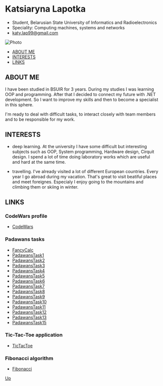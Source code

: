 # <a name="start"></a> Katsiaryna Lapotka

* Student, Belarusian State University of Informatics and Radioelectronics
* Speciality: Computing machines, systems and networks
* katy.lap99@gmail.com

![Photo](https://pp.userapi.com/c631227/v631227790/1a724/H6cIry9Aoxs.jpg)

+  [ABOUT ME](#1) <br>
+  [INTERESTS](#2) <br>
+  [LINKS](#3) <br>

## ABOUT ME <a name="1"></a>

I have been studied in BSUIR for 3 years. During my studies I was learning OOP and programming. After that I decided to connect my future with .NET development. So I want to improve my skills and then to become a specialist in this sphere. 

I'm ready to deal with difficult tasks, to interact closely with team members and to be responsible for my work.

## INTERESTS <a name="2"></a>

- deep learning. At the university I have some difficult but interesting subjects such as OOP, System programming, Hardware design, Cirquit design. I spend a lot of time doing laboratory works which are useful and hard at the same time.

- travelling. I've already visited a lot of different European countries. Every year I go abroad during my vacation. That's great to visit beatiful places and meet foreignes. Especialy I enjoy going to the mountains and climbing them or skiing in winter.

## LINKS <a name="3"></a>

### CodeWars profile

- [CodeWars](https://www.codewars.com/users/kateLapotko)

### Padawans tasks

- [FancyCalc](https://github.com/kateLap/FancyCalc)
- [PadawansTask1](https://github.com/kateLap/PadawansTask1)
- [PadawansTask2](https://github.com/kateLap/PadawansTask2)
- [PadawansTask3](https://github.com/kateLap/PadawansTask3)
- [PadawansTask4](https://github.com/kateLap/PadawansTask4)
- [PadawansTask5](https://github.com/kateLap/PadawansTask5)
- [PadawansTask6](https://github.com/kateLap/PadawansTask6)
- [PadawansTask7](https://github.com/kateLap/PadawansTask7)
- [PadawansTask8](https://github.com/kateLap/PadawansTask8)
- [PadawansTask9](https://github.com/kateLap/PadawansTask9)
- [PadawansTask10](https://github.com/kateLap/PadawansTask10)
- [PadawansTask11](https://github.com/kateLap/PadawansTask11)
- [PadawansTask12](https://github.com/kateLap/PadawansTask12)
- [PadawansTask13](https://github.com/kateLap/PadawansTask13)
- [PadawansTask15](https://github.com/kateLap/PadawansTask15)


### Tic-Tac-Toe application

- [TicTacToe](https://github.com/kateLap/TicTacToe)

### Fibonacci algorithm

- [Fibonacci](https://github.com/kateLap/Fibonacci)


[Up](#start)
